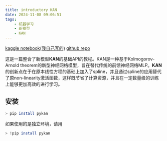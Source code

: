 ```yaml
---
title: introductory KAN
date: 2024-11-08 09:06:51
tags:
    - 机器学习
    - 新模型
    - KAN
---
```

[kaggle notebook(我自己写的)](https://www.kaggle.com/code/tobegold574/introductory-kan)
[github repo](https://github.com/KindXiaoming/pykan)

这是一篇整合了新模型**KAN**的基础API的教程。KAN是一种基于Kolmogorov-Arnold theorem的新型神经网络模型，旨在替代传统的前馈神经网络MLP。**KAN**的创新点在于在原本线性方程的基础上加入了spline，并且通过spline的应用替代了原non-linearity激活函数，这样既节省了计算资源，并且在一定数量级的训练上能够更加高效的进行学习。

## 安装

```bash
> pip install pykan
```

如果使用的是独立环境，请用

```bash
> !pip install pykan
```


